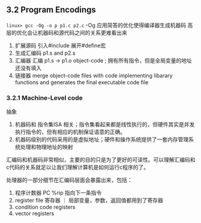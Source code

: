 ## 3.2 Program Encodings
`linux> gcc -Og -o p p1.c p2.c`
-Og 应用简答的优化使得编译器生成机器码 高层的优化会让机器码和源代码之间的关系更难看出来

1. 扩展源码 引入#include 展开#define宏
2. 生成汇编码 p1.s and p2.s
3. 汇编器 汇编 p1.s -> p1.o object-code ; 拥有所有指令，但是全局变量的地址还没有填入
4. 链接器 merge object-code files with code implementing libarary functions and generates the final executable code file

### 3.2.1 Machine-Level code
抽象
1. 机器码和 指令集ISA 相关；指令集看起来都是线性执行的，但硬件其实是并发执行指令的，但有相应的机制保证语意的正确。
2. 机器码级别的代码采用的是虚拟地址；硬件和操作系统提供了一套内存管理系统处理和物理地址的映射

汇编码和机器码非常相似，主要的目的只是为了更好的可读性。可以理解汇编码和c代码的关系就足以让我们理解计算机是如何运行c程序的了。

处理器的一部分细节在汇编码层面会暴露出来，包括：
1. 程序计数器 PC %rip 指向下一条指令
2. register file 寄存器 ｜ 局部变量，参数，返回值都用到了寄存器
3. condition code registers
4. vector registers